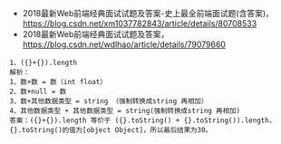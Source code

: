 * 2018最新Web前端经典面试试题及答案-史上最全前端面试题(含答案)， https://blog.csdn.net/xm1037782843/article/details/80708533
* 2018最新Web前端经典面试试题及答案， https://blog.csdn.net/wdlhao/article/details/79079660

```
1、({}+{}).length
解析：
1、数+数 = 数（int float）
2、数+null = 数
3、数+其他数据类型 = string （强制转换成string 再相加）
4、其他数据类型 + 其他数据类型 = string(强制转换成string 再相加)
答案：({}+{}).length 等价于 ({}.toString() + {}.toString()).length，{}.toString()的值为[object Object]，所以最后结果为30。



```